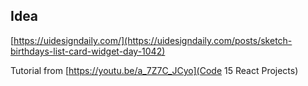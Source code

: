 ## Idea

[https://uidesigndaily.com/](https://uidesigndaily.com/posts/sketch-birthdays-list-card-widget-day-1042)

Tutorial from [https://youtu.be/a_7Z7C_JCyo](Code 15 React Projects)